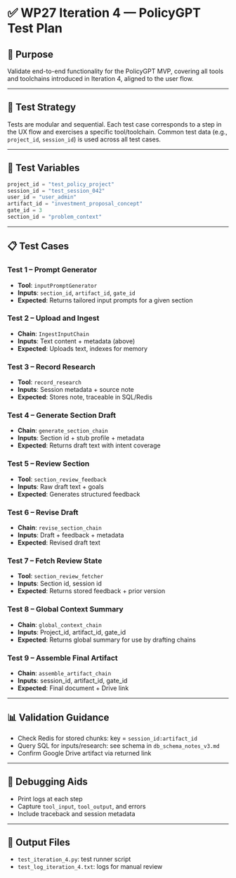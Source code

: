 # ✅ WP27 Iteration 4 — PolicyGPT Test Plan

## 🎯 Purpose
Validate end-to-end functionality for the PolicyGPT MVP, covering all tools and toolchains introduced in Iteration 4, aligned to the user flow.

---

## 🧪 Test Strategy
Tests are modular and sequential. Each test case corresponds to a step in the UX flow and exercises a specific tool/toolchain. Common test data (e.g., `project_id`, `session_id`) is used across all test cases.

---

## 🔢 Test Variables
```python
project_id = "test_policy_project"
session_id = "test_session_042"
user_id = "user_admin"
artifact_id = "investment_proposal_concept"
gate_id = 3
section_id = "problem_context"
```

---

## 📋 Test Cases

### Test 1 – Prompt Generator
- **Tool**: `inputPromptGenerator`
- **Inputs**: `section_id`, `artifact_id`, `gate_id`
- **Expected**: Returns tailored input prompts for a given section

### Test 2 – Upload and Ingest
- **Chain**: `IngestInputChain`
- **Inputs**: Text content + metadata (above)
- **Expected**: Uploads text, indexes for memory

### Test 3 – Record Research
- **Tool**: `record_research`
- **Inputs**: Session metadata + source note
- **Expected**: Stores note, traceable in SQL/Redis

### Test 4 – Generate Section Draft
- **Chain**: `generate_section_chain`
- **Inputs**: Section id + stub profile + metadata
- **Expected**: Returns draft text with intent coverage

### Test 5 – Review Section
- **Tool**: `section_review_feedback`
- **Inputs**: Raw draft text + goals
- **Expected**: Generates structured feedback

### Test 6 – Revise Draft
- **Chain**: `revise_section_chain`
- **Inputs**: Draft + feedback + metadata
- **Expected**: Revised draft text

### Test 7 – Fetch Review State
- **Tool**: `section_review_fetcher`
- **Inputs**: Section id, session id
- **Expected**: Returns stored feedback + prior version

### Test 8 – Global Context Summary
- **Chain**: `global_context_chain`
- **Inputs**: Project_id, artifact_id, gate_id
- **Expected**: Returns global summary for use by drafting chains

### Test 9 – Assemble Final Artifact
- **Chain**: `assemble_artifact_chain`
- **Inputs**: session_id, artifact_id, gate_id
- **Expected**: Final document + Drive link

---

## 📊 Validation Guidance
- Check Redis for stored chunks: key = `session_id:artifact_id`
- Query SQL for inputs/research: see schema in `db_schema_notes_v3.md`
- Confirm Google Drive artifact via returned link

---

## 🧼 Debugging Aids
- Print logs at each step
- Capture `tool_input`, `tool_output`, and errors
- Include traceback and session metadata

---

## 📁 Output Files
- `test_iteration_4.py`: test runner script
- `test_log_iteration_4.txt`: logs for manual review